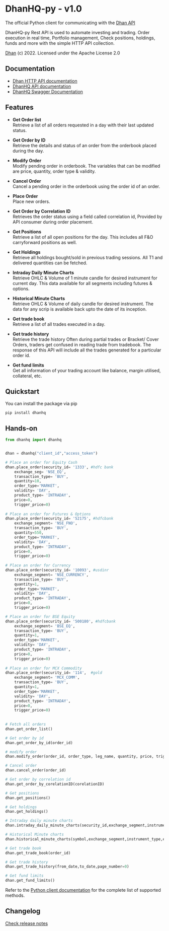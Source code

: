 # DhanHQ-py - v1.0


The official Python client for communicating with the [Dhan API](https://api.dhan.co)  

DhanHQ-py Rest API is used to automate investing and trading. Order execution in real time, Portfolio management, Check positions, holdings, funds and more with the simple HTTP API collection.


[Dhan](https://dhan.co) (c) 2022. Licensed under the Apache License 2.0

## Documentation

- [Dhan HTTP API documentation](https://api.dhan.co)
- [DhanHQ API documentation](https://dhanhq.co/docs/v1/)
- [DhanHQ Swagger Documentation](https://api.dhan.co/swagger-ui.html)

## Features

* **Get Order list**  
Retrieve a list of all orders requested in a day with their last updated status.

* **Get Order by ID**  
Retrieve the details and status of an order from the orderbook placed during the day.

* **Modify Order**  
Modify pending order in orderbook. The variables that can be modified are price, quantity, order type & validity.

* **Cancel Order**  
Cancel a pending order in the orderbook using the order id of an order.

* **Place Order**  
Place new orders.

* **Get Order by Correlation ID**  
Retrieves the order status using a field called correlation id, Provided by API consumer during order placement.


* **Get Positions**  
Retrieve a list of all open positions for the day. This includes all F&O carryforward positions as well.

* **Get Holdings**  
Retrieve all holdings bought/sold in previous trading sessions. All T1 and delivered quantities can be fetched.

* **Intraday Daily Minute Charts**  
Retrieve OHLC & Volume of 1 minute candle for desired instrument for current day. This data available for all segments including futures & options.

* **Historical Minute Charts**  
Retrieve OHLC & Volume of daily candle for desired instrument. The data for any scrip is available back upto the date of its inception.

* **Get trade book**  
Retrieve a list of all trades executed in a day.

* **Get trade history**  
Retrieve the trade history Often during partial trades or Bracket/ Cover Orders, traders get confused in reading trade from tradebook. The response of this API will include all the trades generated for a particular order id.

* **Get fund limits**  
Get all information of your trading account like balance, margin utilised, collateral, etc.

## Quickstart

You can install the package via pip

```
pip install dhanhq
```



## Hands-on

```python
from dhanhq import dhanhq


dhan = dhanhq("client_id","access_token")

# Place an order for Equity Cash
dhan.place_order(security_id= '1333', #hdfc bank
    exchange_seg= 'NSE_EQ',
    transaction_type= 'BUY',
    quantity=10,
    order_type='MARKET',
    validity= 'DAY',
    product_type= 'INTRADAY',
    price=0,
    trigger_price=0)
    
# Place an order for Futures & Options
dhan.place_order(security_id= '52175', #hdfcbank
    exchange_segment= 'NSE_FNO',
    transaction_type= 'BUY',
    quantity=550,
    order_type='MARKET',
    validity= 'DAY',
    product_type= 'INTRADAY',
    price=0,
    trigger_price=0)
    
# Place an order for Currency
dhan.place_order(security_id= '10093', #usdinr
    exchange_segment= 'NSE_CURRENCY',
    transaction_type= 'BUY',
    quantity=1,
    order_type='MARKET',
    validity= 'DAY',
    product_type= 'INTRADAY',
    price=0,
    trigger_price=0)

# Place an order for BSE Equity
dhan.place_order(security_id= '500180', #hdfcbank
    exchange_segment= 'BSE_EQ',
    transaction_type= 'BUY',
    quantity=1,
    order_type='MARKET',
    validity= 'DAY',
    product_type= 'INTRADAY',
    price=0,
    trigger_price=0)
    
# Place an order for MCX Commodity    
dhan.place_order(security_id= '114',  #gold
    exchange_segment= 'MCX_COMM',
    transaction_type= 'BUY',
    quantity=1,
    order_type='MARKET',
    validity= 'DAY',
    product_type= 'INTRADAY',
    price=0,
    trigger_price=0)
    
    
# Fetch all orders
dhan.get_order_list()

# Get order by id
dhan.get_order_by_id(order_id)

# modify order
dhan.modify_order(order_id, order_type, leg_name, quantity, price, trigger_price, disclosed_quantity, validity)

# Cancel order
dhan.cancel_order(order_id)

# Get order by correlation id
dhan.get_order_by_corelationID(corelationID)

# Get positions
dhan.get_positions()

# Get holdings
dhan.get_holdings()

# Intraday daily minute charts
dhan.intraday_daily_minute_charts(security_id,exchange_segment,instrument_type)

# Historical Minute charts
dhan.historical_minute_charts(symbol,exchange_segment,instrument_type,expiry_code,from_date,to_date)

# Get trade book
dhan.get_trade_book(order_id)

# Get trade history
dhan.get_trade_history(from_date,to_date,page_number=0)

# Get fund limits
dhan.get_fund_limits()


```

Refer to the [Python client documentation](https://github.com/dhan-oss/dhanhq) for the complete list of supported methods.




## Changelog

[Check release notes](https://github.com/dhanhq/dhanhq/releases)
